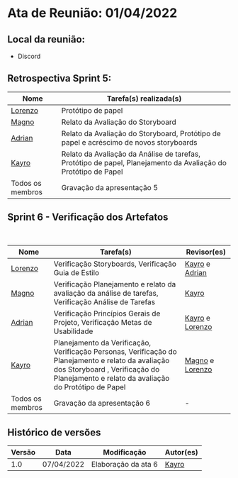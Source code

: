 # Ata de Reunião: 01/04/2022

## Local da reunião: 
- Discord
## Retrospectiva Sprint 5:

Nome | Tarefa(s) realizada(s)
--------- | ------
 [Lorenzo](https://github.com/lorenzo7377) | Protótipo de papel| 
 [Magno](https://github.com/magnluiz) |   Relato da Avaliação do Storyboard | [Kayro](github.com/kayrocesar) |
[Adrian](https://github.com/SwampTG) |   Relato da Avaliação do Storyboard, Protótipo de papel e acréscimo de novos storyboards | 
 [Kayro](https://github.com/kayrocesar) | Relato da Avaliação da Análise de tarefas, Protótipo de papel, Planejamento da Avaliação do Protótipo de Papel| |
 Todos os membros | Gravação da apresentação 5|-



## Sprint 6 - Verificação dos Artefatos

<br>

Nome | Tarefa(s)| Revisor(es)
---------- | -------| -------
 [Lorenzo](https://github.com/lorenzo7377) | Verificação Storyboards, Verificação Guia de Estilo| [Kayro](https://github.com/kayrocesar) e [Adrian](https://github.com/SwampTG)
 [Magno](https://github.com/magnluiz) |   Verificação Planejamento e relato da avaliação da análise de tarefas, Verificação Análise de Tarefas  | [Kayro](github.com/kayrocesar) |
[Adrian](https://github.com/SwampTG) |   Verificação Princípios Gerais de Projeto, Verificação Metas de Usabilidade | [Kayro](github.com/kayrocesar) e [Lorenzo](https://github.com/lorenzo7377)  |
 [Kayro](https://github.com/kayrocesar) | Planejamento da Verificação, Verificação Personas, Verificação do Planejamento e relato da avaliação dos Storyboard ,  Verificação do Planejamento e relato da avaliação do Protótipo de Papel | [Magno](https://github.com/magnluiz) e [Lorenzo](https://github.com/lorenzo7377)
 Todos os membros | Gravação da apresentação 6|-


## Histórico de versões
| Versão | Data | Modificação | Autor(es) |
|--|--|--|--|
| 1.0 | 07/04/2022 |Elaboração da ata 6 |[Kayro](github.com/kayrocesar)  |